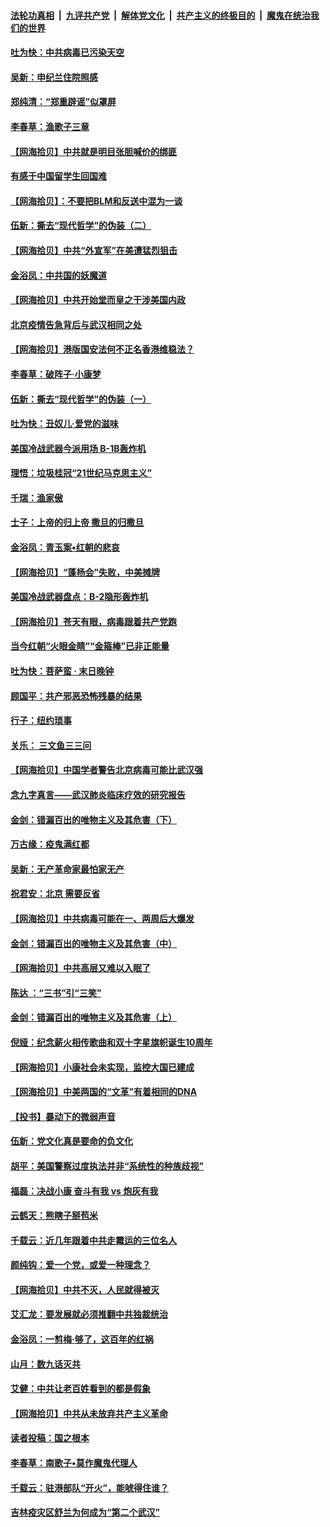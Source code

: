####  [法轮功真相](../../../../basic/blob/master/README.md?t=06280302) &nbsp;|&nbsp; [九评共产党](../../../../9ping.md/blob/master/README.md?t=06280302) &nbsp;|&nbsp; [解体党文化](../../../../jtdwh.md/blob/master/README.md?t=06280302)  &nbsp;|&nbsp; [共产主义的终极目的](../../../../gczydzjmd.md/blob/master/README.md?t=06280302) &nbsp;|&nbsp; [魔鬼在统治我们的世界](../../../../mgztzwmdsj.md/blob/master/README.md?t=06280302) 

#### [吐为快：中共病毒已污染天空](../pages/nsc993/n12215786.md?t=06280302) 

#### [吴新：申纪兰住院照感](../pages/nsc993/n12215730.md?t=06280302) 

#### [郑纯清：“郑重辟谣”似罩屏](../pages/nsc993/n12215700.md?t=06280302) 

#### [李春草：渔歌子三章](../pages/nsc993/n12215653.md?t=06280302) 

#### [【网海拾贝】中共就是明目张胆喊价的绑匪](../pages/nsc993/n12215381.md?t=06280302) 

#### [有感于中国留学生回国难](../pages/nsc993/n12212960.md?t=06280302) 

#### [【网海拾贝】：不要把BLM和反送中混为一谈](../pages/nsc993/n12213076.md?t=06280302) 

#### [伍新：撕去“现代哲学”的伪装（二）](../pages/nsc993/n12211310.md?t=06280302) 

#### [【网海拾贝】中共“外宣军”在美遭猛烈狙击](../pages/nsc993/n12211190.md?t=06280302) 

#### [金浴凤：中共国的妖魔道](../pages/nsc993/n12208163.md?t=06280302) 

#### [【网海拾贝】中共开始堂而皇之干涉美国内政](../pages/nsc993/n12205646.md?t=06280302) 

#### [北京疫情告急背后与武汉相同之处](../pages/nsc993/n12201610.md?t=06280302) 

#### [【网海拾贝】港版国安法何不正名香港维稳法？](../pages/nsc993/n12203675.md?t=06280302) 

#### [李春草：破阵子·小康梦](../pages/nsc993/n12202996.md?t=06280302) 

#### [伍新：撕去“现代哲学”的伪装（一）](../pages/nsc993/n12202666.md?t=06280302) 

#### [吐为快：丑奴儿·爱党的滋味](../pages/nsc993/n12202630.md?t=06280302) 

#### [美国冷战武器今派用场 B-1B轰炸机](../pages/nsc993/n12202368.md?t=06280302) 

#### [理悟：垃圾桂冠“21世纪马克思主义”](../pages/nsc993/n12201220.md?t=06280302) 

#### [千瑞：渔家傲](../pages/nsc993/n12201174.md?t=06280302) 

#### [士子：上帝的归上帝 撒旦的归撒旦](../pages/nsc993/n12199902.md?t=06280302) 

#### [金浴凤：青玉案•红朝的悲哀](../pages/nsc993/n12199650.md?t=06280302) 

#### [【网海拾贝】“蓬杨会”失败，中美摊牌](../pages/nsc993/n12199598.md?t=06280302) 

#### [美国冷战武器盘点：B-2隐形轰炸机](../pages/nsc993/n12199226.md?t=06280302) 

#### [【网海拾贝】苍天有眼，病毒跟着共产党跑](../pages/nsc993/n12197648.md?t=06280302) 

#### [当今红朝“火眼金睛”“金箍棒”已非正能量](../pages/nsc993/n12196834.md?t=06280302) 

#### [吐为快：菩萨蛮 · 末日晚钟](../pages/nsc993/n12196689.md?t=06280302) 

#### [顾国平：共产邪恶恐怖残暴的结果](../pages/nsc993/n12195238.md?t=06280302) 

#### [行子：纽约琐事](../pages/nsc993/n12194752.md?t=06280302) 

#### [关乐： 三文鱼三三问](../pages/nsc993/n12194626.md?t=06280302) 

#### [【网海拾贝】中国学者警告北京病毒可能比武汉强](../pages/nsc993/n12193964.md?t=06280302) 

#### [念九字真言——武汉肺炎临床疗效的研究报告](../pages/nsc993/n12190804.md?t=06280302) 

#### [金剑：错漏百出的唯物主义及其危害（下）](../pages/nsc993/n12191909.md?t=06280302) 

#### [万古缘：疫鬼满红都](../pages/nsc993/n12191847.md?t=06280302) 

#### [吴新：无产革命家最怕家无产](../pages/nsc993/n12191806.md?t=06280302) 

#### [祝君安：北京 需要反省](../pages/nsc993/n12191766.md?t=06280302) 

#### [【网海拾贝】中共病毒可能在一、两周后大爆发](../pages/nsc993/n12190517.md?t=06280302) 

#### [金剑：错漏百出的唯物主义及其危害（中）](../pages/nsc993/n12188778.md?t=06280302) 

#### [【网海拾贝】中共高层又难以入眠了](../pages/nsc993/n12188425.md?t=06280302) 

#### [陈达 ：“三书”引“三笑”](../pages/nsc993/n12187929.md?t=06280302) 

#### [金剑：错漏百出的唯物主义及其危害（上）](../pages/nsc993/n12186502.md?t=06280302) 

#### [倪娅：纪念薪火相传歌曲和双十字星旗帜诞生10周年](../pages/nsc993/n12186439.md?t=06280302) 

#### [【网海拾贝】小康社会未实现，监控大国已建成](../pages/nsc993/n12185468.md?t=06280302) 

#### [【网海拾贝】中美两国的“文革”有着相同的DNA](../pages/nsc993/n12184487.md?t=06280302) 

#### [【投书】暴动下的微弱声音](../pages/nsc993/n12183493.md?t=06280302) 

#### [伍新：党文化真是要命的负文化](../pages/nsc993/n12182742.md?t=06280302) 

#### [胡平：美国警察过度执法并非“系统性的种族歧视”](../pages/nsc993/n12182713.md?t=06280302) 

#### [福磊：决战小康 奋斗有我 vs 炮灰有我](../pages/nsc993/n12182693.md?t=06280302) 

#### [云鹤天：熊瞎子掰苞米](../pages/nsc993/n12182680.md?t=06280302) 

#### [千载云：近几年跟着中共走霉运的三位名人](../pages/nsc993/n12182649.md?t=06280302) 

#### [颜纯钩：爱一个党，或爱一种理念？](../pages/nsc993/n12182640.md?t=06280302) 

#### [【网海拾贝】中共不灭，人民就得被灭](../pages/nsc993/n12180698.md?t=06280302) 

#### [艾汇龙：要发展就必须推翻中共独裁统治](../pages/nsc993/n12180647.md?t=06280302) 

#### [金浴凤：一剪梅·够了，这百年的红祸](../pages/nsc993/n12180002.md?t=06280302) 

#### [山月：数九话灭共](../pages/nsc993/n12179940.md?t=06280302) 

#### [艾健：中共让老百姓看到的都是假象](../pages/nsc993/n12179778.md?t=06280302) 

#### [【网海拾贝】中共从未放弃共产主义革命](../pages/nsc993/n12176687.md?t=06280302) 

#### [读者投稿：国之根本](../pages/nsc993/n12176662.md?t=06280302) 

#### [李春草：南歌子•莫作魔鬼代理人](../pages/nsc993/n12176610.md?t=06280302) 

#### [千载云：驻港部队“开火”，能唬得住谁？](../pages/nsc993/n12176028.md?t=06280302) 

#### [吉林疫灾区舒兰为何成为“第二个武汉”](../pages/nsc993/n12172816.md?t=06280302) 

